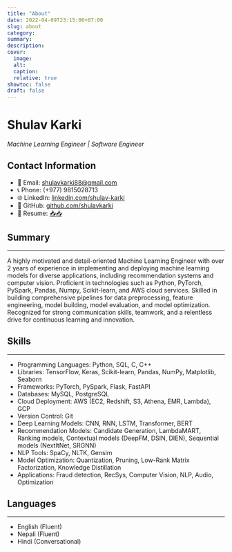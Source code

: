 ```yaml
---
title: "About"
date: 2022-04-09T23:15:00+07:00
slug: about
category:
summary:
description: 
cover:
  image:
  alt:
  caption: 
  relative: true
showtoc: false
draft: false
---
```


# Shulav Karki
*Machine Learning Engineer | Software Engineer*

## Contact Information
- 📧 Email: shulavkarki88@gmail.com
- 📞 Phone: (+977) 9815028713
- 🌐 LinkedIn: [linkedin.com/shulav-karki](https://www.linkedin.com/in/shulav-karki-a5b144154/)
- 🔗 GitHub: [github.com/shulavkarki](https://github.com/shulavkarki)
- 📃 Resume: [📥📥](/docs/resume.pdf)  

## Summary
---
A highly motivated and detail-oriented Machine Learning Engineer with over 2 years of experience in implementing and deploying machine learning models for diverse applications, including recommendation systems and computer vision. Proficient in technologies such as Python, PyTorch, PySpark, Pandas, Numpy, Scikit-learn, and AWS cloud services. Skilled in building comprehensive pipelines for data preprocessing, feature engineering, model building, model evaluation, and model optimization. Recognized for strong communication skills, teamwork, and a relentless drive for continuous learning and innovation.

<!-- ## Education   
---Highly motivated and detail-oriented Machine Learning Engineer with 2+ years of experience in implementing and deploying machine learning models(Recommendation and Computer vision models) for various applications. Proficient in Python, PyTorch, PySpark, Pandas, Numpy, Scikit-learn and AWS cloud services. Skilled in building pipelines for data preprocessing, feature engineering, model building and model evaluation. Strong communicator and team player with a passion for learning and innovation.
**Bachelor in Computer Engineering**    |  Institute of Engineering, IOE  
Graduated: *May 2022*  
  - Relevant Coursework:  *AI, Data Mining, Operating System, Big Data, Database Management System,  SQL, Data Structures and Algorithm, Probability and Statistics* -->

## Skills
---
- Programming Languages: Python, SQL, C, C++
- Libraries: TensorFlow, Keras, Scikit-learn, Pandas, NumPy, Matplotlib, Seaborn
- Frameworks: PyTorch, PySpark, Flask, FastAPI
- Databases: MySQL, PostgreSQL
- Cloud Deployment: AWS (EC2, Redshift, S3, Athena, EMR, Lambda), GCP
- Version Control: Git
- Deep Learning Models: CNN, RNN, LSTM, Transformer, BERT
- Recommendation Models: Candidate Generation, LambdaMART, Ranking models, Contextual models (DeepFM, DSIN, DIEN), Sequential models (NextItNet, SRGNN)
- NLP Tools: SpaCy, NLTK, Gensim
- Model Optimization: Quantization, Pruning, Low-Rank Matrix Factorization, Knowledge Distillation
- Applications: Fraud detection, RecSys, Computer Vision, NLP, Audio, Optimization
<!-- 
## Work Experience
---
**Machine Learning Engineer | Fusemachines**
*Sept 2022 - Present*
- Implemented different models, including NFM, DeepFM, DeepFFM and time-series approach for click-through rate applications.
- Conducted data analysis tasks using PySpark for clients to extract insights. 
- Developed and deployed different sequential models, such as NextItNet and SRGNN, for next item recommendation for POC, which helped acquire clients for the company.
- Designed and implemented context-aware and sequential models for general recommendation and next item recommendation to enhance user experience and engagement.
- Worked with a research team to build a machine learning model for an internal product.


**Machine Learning Intern | Chulo Solutions**
*May 2022 - August 2022*
- Built SVM from scratch and analyzed the impact of various kernel functions in performance for classification.
- Implemented Xavier Initialization in ANN and analyzed the distribution of output in each layer.
- Built deep and shallow ANN and implemented various optimizers like GD with Momentum, AdaGrad, Adam   from scratch for classification.
- Image Classifier, Object Detection and Research paper reading session.
- Researched RCNN family and YOLO v1,v2, v3, v4 for image detection and segmentation. 
- Worked on a project to count people and make a log of each profile  in a video using YOLOv3.
- Teamwork, Communication and Idea sharing session.


## Projects
---

**Contextual and Sequential Food Recommendation | Fusemachines**
- Used different Context Based Algorithm like DeepFM, FibiNet, and Sequential Based recommender like DSIN, SRGNN, NextItNet, etc 

**Landslide Detection From Remote Sensing Imagery Using Autoencoder And Attention boosted CNN**  
*GitHub: [🔗](https://github.com/)*
- Used Pretrained encoder with CNN to classify satellite images which gives 20% better accuracy than pre-trained CNN.
- Used Squeeze and excitation attention with CNN which gives 5% boost in accuracy than autoencoder with CNN.

**Food Detection using YoloV2**  
*GitHub: [🔗](https://github.com/)*
- Built Classifier and the whole pipeline for Object Detection from scratch using Pytorch.

## Certifications
---
- Machine Learning by Stanford University
- Machine Learning and Deep Learning Fellowship 
- Machine and Deep Learning Fundamentals by IBM -->

<!-- ## Volunteer Work
---
**Tech for All Nonprofit | Volunteer Developer**
*January 20XX - Present*
- Contributed to building a website for a nonprofit organization focused on providing tech education to underserved communities. -->

## Languages
---
- English (Fluent)
- Nepali (Fluent)
- Hindi (Conversational)

<!-- In my previous role, I was an Associate Professor of Bioinformatics carrying out research in computational drug discovery:
- [**Google Scholar**](https://scholar.google.com/citations?user=df-l7zQAAAAJ&hl=en)
- [**ORCID**](https://orcid.org/0000-0003-1040-663X)
- [**SCOPUS**](https://www.scopus.com/authid/detail.uri?authorId=12039071300)
- [**ResearchGate**](https://www.researchgate.net/profile/Chanin-Nantasenamat-2)
- **GitHub**: [**chaninn**](https://github.com/chaninn/), [**chaninlab**](https://github.com/chaninlab/) -->

<!-- You can also connect with me at the following social platforms:
- [**GitHub**](https://twitter.com/shulavkarki)
- [**LinkedIn**](https://www.linkedin.com/in/shulav-karki-a5b144154/) -->